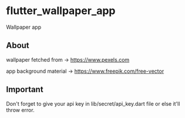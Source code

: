 # flutter_wallpaper_app
Wallpaper app

## About

wallpaper fetched from -> https://www.pexels.com

app background material -> https://www.freepik.com/free-vector

## Important
Don't forget to give your api key in lib/secret/api_key.dart file or else it'll throw error.

